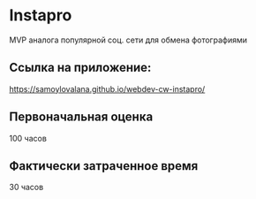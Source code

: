 # Instapro

MVP аналога популярной соц. сети для обмена фотографиями

## Ссылка на приложение:

https://samoylovalana.github.io/webdev-cw-instapro/

## Первоначальная оценка

100 часов

## Фактически затраченное время

30 часов
